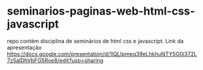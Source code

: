 # seminarios-paginas-web-html-css-javascript
repo contém disciplina de seminários de html css e javascript.
Link da apresentação https://docs.google.com/presentation/d/1lQLIpmeg39eLhkhuNTY5G0j372L7z5alDhVbFG5Roe8/edit?usp=sharing
